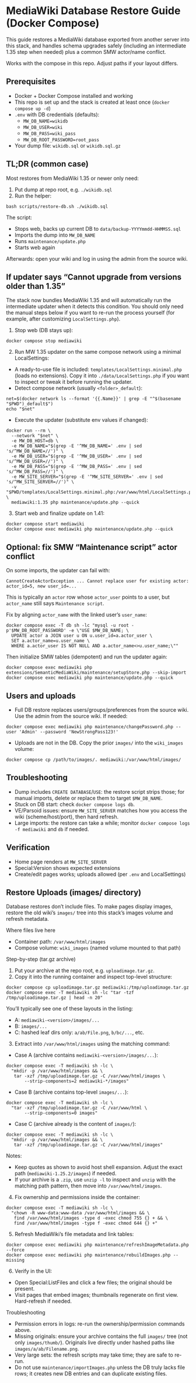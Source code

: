 # MediaWiki Database Restore Guide (Docker Compose)

This guide restores a MediaWiki database exported from another server into this stack, and handles schema upgrades safely (including an intermediate 1.35 step when needed) plus a common SMW actor/name conflict.

Works with the compose in this repo. Adjust paths if your layout differs.

## Prerequisites
- Docker + Docker Compose installed and working
- This repo is set up and the stack is created at least once (`docker compose up -d`)
- `.env` with DB credentials (defaults):
  - `MW_DB_NAME=wikidb`
  - `MW_DB_USER=wiki`
  - `MW_DB_PASS=wiki_pass`
  - `MW_DB_ROOT_PASSWORD=root_pass`
- Your dump file: `wikidb.sql` or `wikidb.sql.gz`

## TL;DR (common case)
Most restores from MediaWiki 1.35 or newer only need:

1) Put dump at repo root, e.g. `./wikidb.sql`
2) Run the helper:

```
bash scripts/restore-db.sh ./wikidb.sql
```

The script:
- Stops web, backs up current DB to `data/backup-YYYYmmdd-HHMMSS.sql`
- Imports the dump into `MW_DB_NAME`
- Runs `maintenance/update.php`
- Starts web again

Afterwards: open your wiki and log in using the admin from the source wiki.

## If updater says “Cannot upgrade from versions older than 1.35”
The stack now bundles MediaWiki 1.35 and will automatically run the intermediate updater when it detects this condition. You should only need the manual steps below if you want to re-run the process yourself (for example, after customizing `LocalSettings.php`).

1) Stop web (DB stays up):

```
docker compose stop mediawiki
```

2) Run MW 1.35 updater on the same compose network using a minimal LocalSettings:

- A ready-to-use file is included: `templates/LocalSettings.minimal.php` (loads no extensions). Copy it into `./data/LocalSettings.php` if you want to inspect or tweak it before running the updater.
- Detect compose network (usually `<folder>_default`):

```
net=$(docker network ls --format '{{.Name}}' | grep -E "^$(basename "$PWD")_default$")
echo "$net"
```

- Execute the updater (substitute env values if changed):

```
docker run --rm \
  --network "$net" \
  -e MW_DB_HOST=db \
  -e MW_DB_NAME="$(grep -E '^MW_DB_NAME=' .env | sed 's/^MW_DB_NAME=//')" \
  -e MW_DB_USER="$(grep -E '^MW_DB_USER=' .env | sed 's/^MW_DB_USER=//')" \
  -e MW_DB_PASS="$(grep -E '^MW_DB_PASS=' .env | sed 's/^MW_DB_PASS=//')" \
  -e MW_SITE_SERVER="$(grep -E '^MW_SITE_SERVER=' .env | sed 's/^MW_SITE_SERVER=//')" \
  -v "$PWD/templates/LocalSettings.minimal.php:/var/www/html/LocalSettings.php:ro" \
  mediawiki:1.35 php maintenance/update.php --quick
```

3) Start web and finalize update on 1.41:

```
docker compose start mediawiki
docker compose exec mediawiki php maintenance/update.php --quick
```

## Optional: fix SMW “Maintenance script” actor conflict
On some imports, the updater can fail with:

```
CannotCreateActorException ... Cannot replace user for existing actor: actor_id=5, new user_id=...
```

This is typically an `actor` row whose `actor_user` points to a user, but `actor_name` still says `Maintenance script`.

Fix by aligning `actor_name` with the linked user’s `user_name`:

```
docker compose exec -T db sh -lc "mysql -u root -p'$MW_DB_ROOT_PASSWORD' -e \"USE $MW_DB_NAME; \
  UPDATE actor a JOIN user u ON u.user_id=a.actor_user \
  SET a.actor_name=u.user_name \
  WHERE a.actor_user IS NOT NULL AND a.actor_name<>u.user_name;\""
```

Then initialize SMW tables (idempotent) and run the updater again:

```
docker compose exec mediawiki php extensions/SemanticMediaWiki/maintenance/setupStore.php --skip-import
docker compose exec mediawiki php maintenance/update.php --quick
```

## Users and uploads
- Full DB restore replaces users/groups/preferences from the source wiki. Use the admin from the source wiki. If needed:

```
docker compose exec mediawiki php maintenance/changePassword.php --user 'Admin' --password 'NewStrongPass123!'
```

- Uploads are not in the DB. Copy the prior `images/` into the `wiki_images` volume:

```
docker compose cp /path/to/images/. mediawiki:/var/www/html/images/
```

## Troubleshooting
- Dump includes `CREATE DATABASE`/`USE`: the restore script strips those; for manual imports, delete or replace them to target `$MW_DB_NAME`.
- Stuck on DB start: check `docker compose logs db`.
- VE/Parsoid issues: ensure `MW_SITE_SERVER` matches how you access the wiki (scheme/host/port), then hard refresh.
- Large imports: the restore can take a while; monitor `docker compose logs -f mediawiki` and `db` if needed.

## Verification
- Home page renders at `MW_SITE_SERVER`
- Special:Version shows expected extensions
- Create/edit pages works; uploads allowed (per `.env` and LocalSettings)

## Restore Uploads (images/ directory)
Database restores don’t include files. To make pages display images, restore the old wiki’s `images/` tree into this stack’s images volume and refresh metadata.

Where files live here
- Container path: `/var/www/html/images`
- Compose volume: `wiki_images` (named volume mounted to that path)

Step-by-step (tar.gz archive)
1) Put your archive at the repo root, e.g. `uploadimage.tar.gz`.
2) Copy it into the running container and inspect top-level structure:

```
docker compose cp uploadimage.tar.gz mediawiki:/tmp/uploadimage.tar.gz
docker compose exec -T mediawiki sh -lc "tar -tzf /tmp/uploadimage.tar.gz | head -n 20"
```

You’ll typically see one of these layouts in the listing:
- A: `mediawiki-<version>/images/...`
- B: `images/...`
- C: hashed leaf dirs only: `a/ab/File.png`, `b/bc/...`, etc.

3) Extract into `/var/www/html/images` using the matching command:
- Case A (archive contains `mediawiki-<version>/images/...`):

```
docker compose exec -T mediawiki sh -lc \
  "mkdir -p /var/www/html/images && \
   tar -xzf /tmp/uploadimage.tar.gz -C /var/www/html/images \
       --strip-components=2 mediawiki-*/images"
```

- Case B (archive contains top-level `images/...`):

```
docker compose exec -T mediawiki sh -lc \
  "tar -xzf /tmp/uploadimage.tar.gz -C /var/www/html \
       --strip-components=0 images"
```

- Case C (archive already is the content of `images/`):

```
docker compose exec -T mediawiki sh -lc \
  "mkdir -p /var/www/html/images && \
   tar -xzf /tmp/uploadimage.tar.gz -C /var/www/html/images"
```

Notes:
- Keep quotes as shown to avoid host shell expansion. Adjust the exact path (`mediawiki-1.25.2/images`) if needed.
- If your archive is a `.zip`, use `unzip -l` to inspect and `unzip` with the matching path pattern, then move into `/var/www/html/images`.

4) Fix ownership and permissions inside the container:

```
docker compose exec -T mediawiki sh -lc \
  "chown -R www-data:www-data /var/www/html/images && \
   find /var/www/html/images -type d -exec chmod 755 {} + && \
   find /var/www/html/images -type f -exec chmod 644 {} +"
```

5) Refresh MediaWiki’s file metadata and link tables:

```
docker compose exec mediawiki php maintenance/refreshImageMetadata.php --force
docker compose exec mediawiki php maintenance/rebuildImages.php --missing
```

6) Verify in the UI:
- Open Special:ListFiles and click a few files; the original should be present.
- Visit pages that embed images; thumbnails regenerate on first view. Hard-refresh if needed.

Troubleshooting
- Permission errors in logs: re-run the ownership/permission commands above.
- Missing originals: ensure your archive contains the full `images/` tree (not only `images/thumb/`). Originals live directly under hashed paths like `images/a/ab/Filename.png`.
- Very large sets: the refresh scripts may take time; they are safe to re-run.
- Do not use `maintenance/importImages.php` unless the DB truly lacks file rows; it creates new DB entries and can duplicate existing files.
